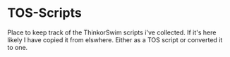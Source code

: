 # TOS-Scripts
Place to keep track of the ThinkorSwim scripts i've collected.
If it's here likely I have copied it from elswhere. Either as a TOS script or converted it to one.
